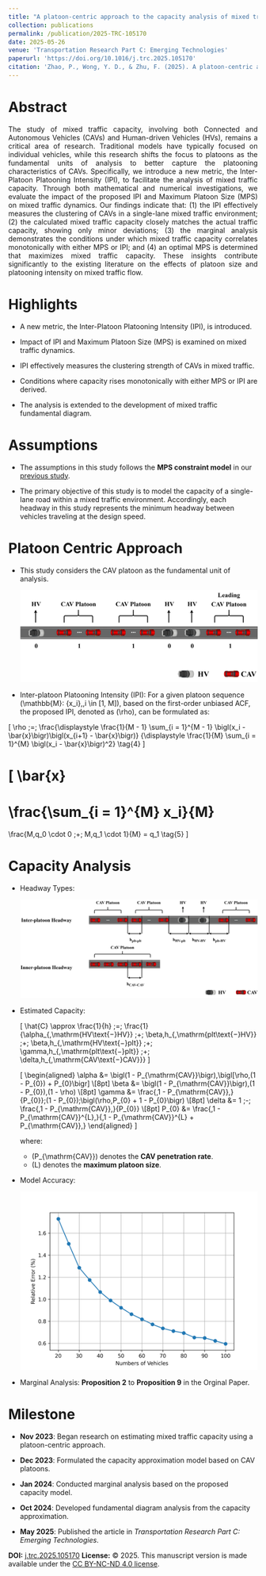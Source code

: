 ```yaml
---
title: "A platoon-centric approach to the capacity analysis of mixed traffic comprising connected and autonomous vehicles"
collection: publications
permalink: /publication/2025-TRC-105170
date: 2025-05-26
venue: 'Transportation Research Part C: Emerging Technologies'
paperurl: 'https://doi.org/10.1016/j.trc.2025.105170'
citation: 'Zhao, P., Wong, Y. D., & Zhu, F. (2025). A platoon-centric approach to the capacity analysis of mixed traffic comprising connected and autonomous vehicles. Transportation Research Part C: Emerging Technologies, 177, 105170.'
---
```


# Abstract

<div style="text-align: justify;">
The study of mixed traffic capacity, involving both Connected and Autonomous Vehicles (CAVs) and Human-driven Vehicles (HVs), remains a critical area of research. Traditional models have typically focused on individual vehicles, while this research shifts the focus to platoons as the fundamental units of analysis to better capture the platooning characteristics of CAVs. Specifically, we introduce a new metric, the Inter-Platoon Platooning Intensity (IPI), to facilitate the analysis of mixed traffic capacity. Through both mathematical and numerical investigations, we evaluate the impact of the proposed IPI and Maximum Platoon Size (MPS) on mixed traffic dynamics. Our findings indicate that: (1) the IPI effectively measures the clustering of CAVs in a single-lane mixed traffic environment; (2) the calculated mixed traffic capacity closely matches the actual traffic capacity, showing only minor deviations; (3) the marginal analysis demonstrates the conditions under which mixed traffic capacity correlates monotonically with either MPS or IPI; and (4) an optimal MPS is determined that maximizes mixed traffic capacity. These insights contribute significantly to the existing literature on the effects of platoon size and platooning intensity on mixed traffic flow.
</div>

# Highlights

- A new metric, the Inter-Platoon Platooning Intensity (IPI), is introduced.

- Impact of IPI and Maximum Platoon Size (MPS) is examined on mixed traffic dynamics.

- IPI effectively measures the clustering strength of CAVs in mixed traffic.

- Conditions where capacity rises monotonically with either MPS or IPI are derived.

- The analysis is extended to the development of mixed traffic fundamental diagram.

# Assumptions

- The assumptions in this study follows the **MPS constraint model** in our [previous study](https://jerry-zpl.github.io/publication/2025-TRE-104130).

- The primary objective of this study is to model the capacity of a single-lane road within a mixed traffic environment. Accordingly, each headway in this study represents the minimum headway between vehicles traveling at the design speed.

# Platoon Centric Approach

- This study considers the CAV platoon as the fundamental unit of analysis.
  
  ![1](\images\2025-TRC-1.png)

- Inter-platoon Platooning Intensity (IPI): For a given platoon sequence \(\mathbb{M}: \{x_i\},\,i \in [1, M]\), based on the first-order unbiased ACF, the proposed IPI, denoted as \(\rho\), can be formulated as:

\[
\rho \;=\; 
\frac{\displaystyle \frac{1}{M - 1} \sum_{i = 1}^{M - 1} \bigl(x_i - \bar{x}\bigr)\bigl(x_{i+1} - \bar{x}\bigr)}
     {\displaystyle \frac{1}{M} \sum_{i = 1}^{M} \bigl(x_i - \bar{x}\bigr)^2}
\tag{4}
\]

\[
\bar{x} 
= 
\frac{\sum_{i = 1}^{M} x_i}{M} 
= 
\frac{M\,q_0 \cdot 0 \;+\; M\,q_1 \cdot 1}{M} 
= q_1
\tag{5}
\]

# Capacity Analysis

- Headway Types:

  ![2](\images\2025-TRC-2.png)

- Estimated Capacity:

  \[
  \hat{C} \approx \frac{1}{h} \;=\; 
  \frac{1}{\alpha_{\,\mathrm{HV\text{−}HV}} \;+\; \beta\,h_{\,\mathrm{plt\text{−}HV}} \;+\; \beta\,h_{\,\mathrm{HV\text{−}plt}} \;+\; \gamma\,h_{\,\mathrm{plt\text{−}plt}}   \;+\; \delta\,h_{\,\mathrm{CAV\text{−}CAV}}}
  \]

  \[
  \begin{aligned}
  \alpha &= \bigl(1 - P_{\mathrm{CAV}}\bigr)\,\bigl[\rho\,(1 - P_{0}) + P_{0}\bigr] \\[8pt]
  \beta &= \bigl(1 - P_{\mathrm{CAV}}\bigr)\,(1 - P_{0})\,(1 - \rho) \\[8pt]
  \gamma &= \frac{\,1 - P_{\mathrm{CAV}}\,}{P_{0}}\;(1 - P_{0})\;\bigl(\rho\,P_{0} + 1 - P_{0}\bigr) \\[8pt]
  \delta &= 1 \;-\; \frac{\,1 - P_{\mathrm{CAV}}\,}{P_{0}} \\[8pt]
  P_{0} &= \frac{\,1 - P_{\mathrm{CAV}}^{L}\,}{\,1 - P_{\mathrm{CAV}}^{L} + P_{\mathrm{CAV}}\,}
  \end{aligned}
  \]

  where:
  - \(P_{\mathrm{CAV}}\) denotes the **CAV penetration rate**.
  - \(L\) denotes the **maximum platoon size**.

- Model Accuracy:

  ![3](\images\2025-TRC-3.png)

- Marginal Analysis: **Proposition 2** to **Proposition 9** in the Orginal Paper.

# Milestone

- **Nov 2023**: Began research on estimating mixed traffic capacity using a platoon-centric approach.

- **Dec 2023**: Formulated the capacity approximation model based on CAV platoons.

- **Jan 2024**: Conducted marginal analysis based on the proposed capacity model.

- **Oct 2024**: Developed fundamental diagram analysis from the capacity approximation.

- **May 2025**: Published the article in *Transportation Research Part C: Emerging Technologies*.
  
<div id="clustrmaps-container">
<script type='text/javascript' id='clustrmaps' src='//cdn.clustrmaps.com/map_v2.js?cl=080808&w=a&t=tt&d=6fKQdxb6FgrFnRJDDzesWb0ZY-tgl3pvjfZ3VbFgZdM&co=ffffff&cmo=3acc3a&cmn=ff5353&ct=808080'></script>
</div>

**DOI:** [j.trc.2025.105170](https://doi.org/10.1016/j.trc.2025.105170)
**License:** © 2025. This manuscript version is made available under the [CC BY-NC-ND 4.0 license](https://creativecommons.org/licenses/by-nc-nd/4.0).

